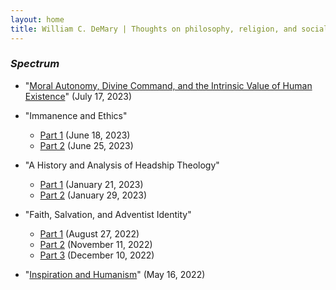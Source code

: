 ```yaml
---
layout: home
title: William C. DeMary | Thoughts on philosophy, religion, and social issues
---
```


### *Spectrum*

- "[Moral Autonomy, Divine Command, and the Intrinsic Value of Human Existence](https://spectrummagazine.org/arts-essays/2023/moral-autonomy-divine-command-and-intrinsic-value-human-existence)" (July 17, 2023)

- "Immanence and Ethics"

    - [Part 1](https://spectrummagazine.org/views/2023/immanence-and-ethics-part-1-whats-spiritualism-got-do-it) (June 18, 2023)
    - [Part 2](https://spectrummagazine.org/arts-essays/2023/immanence-and-ethics-part-2-reconciling-moral-freedom-and-adventist-holism) (June 25, 2023)

- "A History and Analysis of Headship Theology" 

    - [Part 1](https://spectrummagazine.org/views/2023/history-and-analysis-headship-theology-part-1) (January 21, 2023)
    - [Part 2](https://spectrummagazine.org/views/2023/history-and-analysis-headship-theology-part-2) (January 29, 2023)

- "Faith, Salvation, and Adventist Identity" 

    - [Part 1](https://spectrummagazine.org/views/2022/faith-salvation-and-adventist-identity-part-1) (August 27, 2022)
    - [Part 2](https://spectrummagazine.org/arts-essays/2022/faith-salvation-and-adventist-identity-pt-2) (November 11, 2022)
    - [Part 3](https://spectrummagazine.org/views/2022/faith-salvation-and-adventist-identity-pt-3) (December 10, 2022)

- "[Inspiration and Humanism](https://spectrummagazine.org/views/2022/inspiration-and-humanism)" (May 16, 2022)